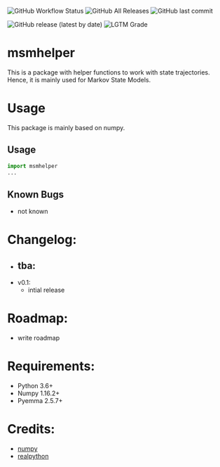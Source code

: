 ![GitHub Workflow Status](https://img.shields.io/github/workflow/status/moldyn/msmhelper/Python%20package)
![GitHub All Releases](https://img.shields.io/github/downloads/moldyn/msmhelper/total)
![GitHub last commit](https://img.shields.io/github/last-commit/moldyn/msmhelper)

![GitHub release (latest by date)](https://img.shields.io/github/v/release/moldyn/msmhelper)
![LGTM Grade](https://img.shields.io/lgtm/grade/python/github/moldyn/msmhelper?label=code%20quality&logo=lgtm)

# msmhelper

This is a package with helper functions to work with state trajectories. Hence, it is mainly used for Markov State Models.

# Usage
This package is mainly based on numpy.
## Usage
```python
import msmhelper
...
```
## Known Bugs
- not known

# Changelog:
- tba:
  - 
- v0.1:
  - intial release

# Roadmap:
- write roadmap

# Requirements:
- Python 3.6+
- Numpy 1.16.2+
- Pyemma 2.5.7+

# Credits:
- [numpy](https://docs.scipy.org/doc/numpy)
- [realpython](https://realpython.com/)
